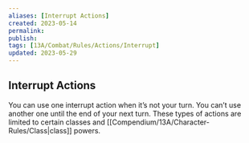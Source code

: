 ```yaml
---
aliases: [Interrupt Actions]
created: 2023-05-14
permalink: 
publish: 
tags: [13A/Combat/Rules/Actions/Interrupt]
updated: 2023-05-29
---
```


## Interrupt Actions

You can use one interrupt action when it’s not your turn. You can’t use another one until the end of your next turn. These types of actions are limited to certain classes and [[Compendium/13A/Character-Rules/Class|class]] powers.
